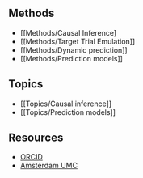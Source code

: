 
## Methods

  - [[Methods/Causal Inference]
  - [[Methods/Target Trial Emulation]]
  - [[Methods/Dynamic prediction]]
  - [[Methods/Prediction models]]

## Topics

  - [[Topics/Causal inference]]
  - [[Topics/Prediction models]]

## Resources

  - [ORCID](https://orcid.org/0000-0002-9045-3630)
  - [Amsterdam UMC](https://researchinformation.amsterdamumc.org/en/persons/rik-van-eekelen-2)
